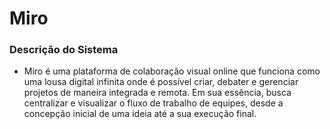 # Miro

### Descrição do Sistema

- Miro é uma plataforma de colaboração visual online que funciona como uma lousa digital infinita onde é possível criar, debater e gerenciar projetos de maneira integrada e remota. Em sua essência, busca centralizar e visualizar o fluxo de trabalho de equipes, desde a concepção inicial de uma ideia até a sua execução final.